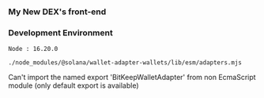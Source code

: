 ### My New DEX's front-end ###

### Development Environment ###
    Node : 16.20.0  

    ./node_modules/@solana/wallet-adapter-wallets/lib/esm/adapters.mjs
Can't import the named export 'BitKeepWalletAdapter' from non EcmaScript module (only default export is available)